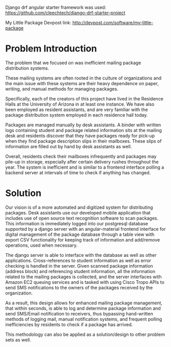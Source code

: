 Django drf angular starter framework was used: https://github.com/cleechtech/django-drf-starter-project

My Little Package Devpost link: http://devpost.com/software/my-little-package

Problem Introduction
=============

The problem that we focused on was inefficient mailing package distribution systems.

These mailing systems are often rooted in the culture of organizations and the main issue with these systems are their heavy dependence on paper, writing, and manual methods for managing packages.

Specifically, each of the creators of this project have lived in the Residence Halls at the University of Arizona in at least one instance.
We have also been employed as resident assistants, and are very familiar with the package distribution system employed in each residence hall today.

Packages are managed manually by desk assistants. A binder with written logs containing student and package related information sits at the mailing desk and residents discover that they have packages ready for pick-up when they find package description slips in their mailboxes. These slips of information are filled out by hand by desk assistants as well.

Overall, residents check their mailboxes infrequently and packages may pile-up in storage, especially after certain delivery rushes throughout the year.
The system is inefficient and is similar to a frontend interface polling a backend server at intervals of time to check if anything has changed.

Solution
===========

Our vision is of a more automated and digitized system for distributing packages. Desk assistants use our developed mobile application that includes use of open source text recognition software to scan packages. This information is immediately logged into our postgresql database supported by a django server with an angular-material frontend interface for digital management of the package database through a table view with export CSV functionality for keeping track of information and add/remove operations, used when necessary.

The django server is able to interface with the database as well as other applications. Cross-references to student information as well as error checking is handled in the server. Given scanned package information (address block) and referencing student information, all the information related to the mailing packages is collected, and the server interfaces with Amazon EC2 queuing services and is tasked with using Cisco Tropo APIs to send SMS notifications to the owners of the packages received by the organization.

As a result, this design allows for enhanced mailing package management, that within seconds, is able to log and determine package information and send SMS/Email notification to receivers, thus bypassing hand-written methods of logging mail, manual notification systems, and frequent polling inefficiencies by residents to check if a package has arrived.

This methodology can also be applied as a solution/design to other problem sets as well.
